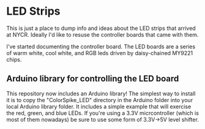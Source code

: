 # LED Strips
This is just a place to dump info and ideas about the LED strips that arrived at NYCR. Ideally I'd like to resuse the controller boards that came with them.

I've started documenting the controller board. The LED boards are a series of warm white, cool white, and RGB leds driven by daisy-chained MY9221 chips.

## Arduino library for controlling the LED board

This repository now includes an Arduino library! The simplest way to install it is to copy the "ColorSpike_LED" directory in the Arduino folder into your local Arduino library folder. It includes a simple example that will exercise the red, green, and blue LEDs. If you're using a 3.3V micrcontroller (which is most of them nowadays) be sure to use some form of 3.3V->5V level shifter.
